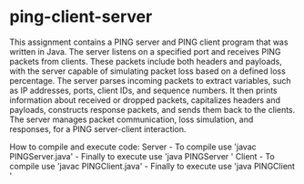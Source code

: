# ping-client-server

This assignment contains a PING server and PING client program that was written in Java. The server listens on a specified port and receives PING packets from clients. These packets include both headers and payloads, with the server capable of simulating packet loss based on a defined loss percentage. The server parses incoming packets to extract variables, such as IP addresses, ports, client IDs, and sequence numbers. It then prints information about received or dropped packets, capitalizes headers and payloads, constructs response packets, and sends them back to the clients. The server manages packet communication, loss simulation, and responses, for a PING server-client interaction.

How to compile and execute code:
Server
	- To compile use 'javac PINGServer.java' 
	- Finally to execute use 'java PINGServer <port number> <loss>'
Client
	- To compile use 'javac PINGClient.java' 
	- Finally to execute use 'java PINGClient <ip> <port number> <ClientID> <number of request packet> <wait time>'

